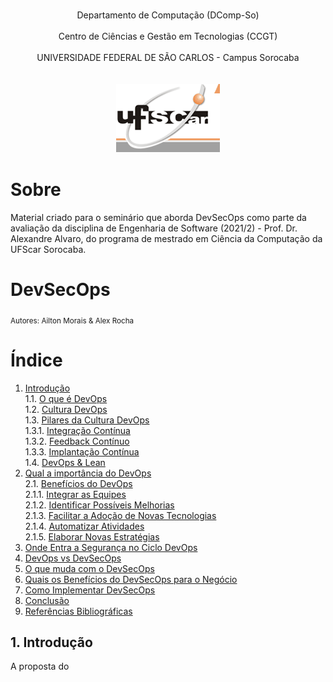 <p align="center">
<br>Departamento de Computação (DComp-So)</br>
<br>Centro de Ciências e Gestão em Tecnologias (CCGT)</br>
<br>UNIVERSIDADE FEDERAL DE SÃO CARLOS - Campus Sorocaba</br><br></br>
<img src="./images/ufscar.png" width="166">
</p>

# Sobre

Material criado para o seminário que aborda DevSecOps como parte da avaliação da disciplina de Engenharia de Software (2021/2) - Prof. Dr. Alexandre Alvaro, do programa de mestrado em Ciência da Computação da UFScar Sorocaba.

# DevSecOps
<sub>Autores: Ailton Morais & Alex Rocha</sub>

<a id="indice"></a>
# Índice
1. [Introdução](#introducao)    
	1.1. [O que é DevOps](#sobre-devops)<br>
	1.2. [Cultura DevOps](#cultura-devops)<br>
    1.3. [Pilares da Cultura DevOps](#pilares-cultura-devops)<br>
    1.3.1. [Integração Contínua](#integracao-continua)<br>
    1.3.2. [Feedback Contínuo](#feedback-continuo)<br>
    1.3.3. [Implantação Contínua](#implantacao-continua)<br>
    1.4. [DevOps & Lean](#devops-lean)
2. [Qual a importância do DevOps](#importancia-devops)    
	2.1. [Benefícios do DevOps](#beneficios-devops)<br>
    2.1.1. [Integrar as Equipes](#integrar-equipes)<br>
    2.1.2. [Identificar Possíveis Melhorias](#identificar-melhorias)<br>
    2.1.3. [Facilitar a Adoção de Novas Tecnologias](#facilitar-novas-tecnologias)<br>
    2.1.4. [Automatizar Atividades](#automatizar-atividades)<br>
    2.1.5. [Elaborar Novas Estratégias](#elaborar-estratégias)        
3. [Onde Entra a Segurança no Ciclo DevOps](#inicio-seg-devops)
4. [DevOps vs DevSecOps](#devops-devsecops)
5. [O que muda com o DevSecOps](#mudanca-devsecops)
6. [Quais os Benefícios do DevSecOps para o Negócio](#beneficios-devsecops)
7. [Como Implementar DevSecOps](#implementar-devsecops)
8. [Conclusão](#conclusao)
9. [Referências Bibliográficas](#referencias)

<a id="introducao"></a>
## 1. Introdução

A proposta do
